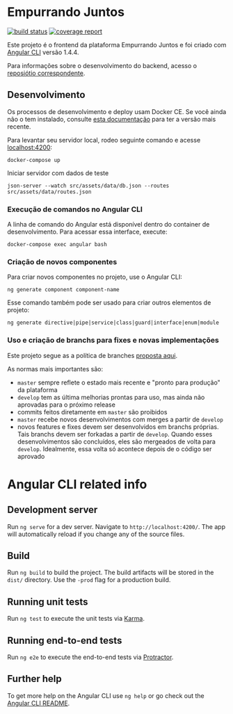 # Empurrando Juntos

[![build status](https://gitlab.com/empurrandojuntos/frontend/badges/master/build.svg)](https://gitlab.com/empurrandojuntos/frontend/commits/master)
[![coverage report](https://gitlab.com/empurrandojuntos/frontend/badges/master/coverage.svg)](https://gitlab.com/empurrandojuntos/frontend/commits/master)

Este projeto é o frontend da plataforma Empurrando Juntos e foi criado com [Angular CLI](https://github.com/angular/angular-cli) versão 1.4.4.

Para informações sobre o desenvolvimento do backend, acesso o [reposiótio correspondente](https://gitlab.com/empurrandojuntos/backend/).

## Desenvolvimento
Os processos de desenvolvimento e deploy usam Docker CE. Se você ainda não o tem instalado, consulte [esta documentação](https://docs.docker.com/engine/installation/linux/docker-ce/ubuntu/) para ter a versão mais recente.

Para levantar seu servidor local, rodeo seguinte comando e acesse [localhost:4200](http://localhost:4200/):

`docker-compose up`

Iniciar servidor com dados de teste

`json-server --watch src/assets/data/db.json --routes src/assets/data/routes.json`

### Execução de comandos no Angular CLI
A linha de comando do Angular está disponível dentro do container de desenvolvimento. Para acessar essa interface, execute:

`docker-compose exec angular bash`

### Criação de novos componentes
Para criar novos componentes no projeto, use o Angular CLI:

`ng generate component component-name`

Esse comando também pode ser usado para criar outros elementos de projeto:

`ng generate directive|pipe|service|class|guard|interface|enum|module`

### Uso e criação de branchs para fixes e novas implementações
Este projeto segue as a política de branches [proposta aqui](http://nvie.com/posts/a-successful-git-branching-model/).

As normas mais importantes são:
- `master` sempre reflete o estado mais recente e "pronto para produção" da plataforma
- `develop` tem as última melhorias prontas para uso, mas ainda não aprovadas para o próximo release
- commits feitos diretamente em `master` são proibidos
- `master` recebe novos desenvolvimentos com merges a partir de `develop`
- novos features e fixes devem ser desenvolvidos em branchs próprias. Tais branchs devem ser forkadas a partir de `develop`. Quando esses desenvolvimentos são concluídos, eles são mergeados de volta para `develop`. Idealmente, essa volta só acontece depois de o código ser aprovado


# Angular CLI related info
## Development server

Run `ng serve` for a dev server. Navigate to `http://localhost:4200/`. The app will automatically reload if you change any of the source files.

## Build

Run `ng build` to build the project. The build artifacts will be stored in the `dist/` directory. Use the `-prod` flag for a production build.

## Running unit tests

Run `ng test` to execute the unit tests via [Karma](https://karma-runner.github.io).

## Running end-to-end tests

Run `ng e2e` to execute the end-to-end tests via [Protractor](http://www.protractortest.org/).

## Further help

To get more help on the Angular CLI use `ng help` or go check out the [Angular CLI README](https://github.com/angular/angular-cli/blob/master/README.md).
